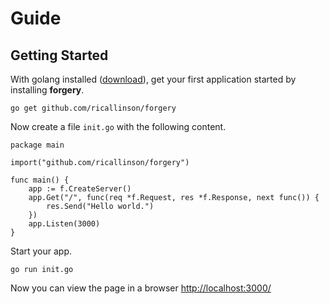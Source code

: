 # Guide

## Getting Started

With golang installed ([download](http://golang.org/doc/install)), get your first application started by installing __forgery__.

    go get github.com/ricallinson/forgery

Now create a file `init.go` with the following content.

    package main

    import("github.com/ricallinson/forgery")

    func main() {
        app := f.CreateServer()
        app.Get("/", func(req *f.Request, res *f.Response, next func()) {
            res.Send("Hello world.")
        })
        app.Listen(3000)
    }

Start your app.

    go run init.go

Now you can view the page in a browser [http://localhost:3000/](http://localhost:3000/)